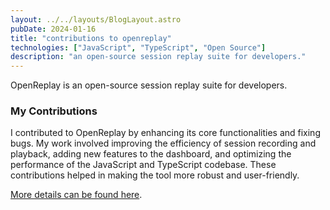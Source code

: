 ```yaml
---
layout: ../../layouts/BlogLayout.astro
pubDate: 2024-01-16
title: "contributions to openreplay"
technologies: ["JavaScript", "TypeScript", "Open Source"]
description: "an open-source session replay suite for developers."
---
```


OpenReplay is an open-source session replay suite for developers.

### My Contributions

I contributed to OpenReplay by enhancing its core functionalities and fixing bugs. My work involved improving the efficiency of session recording and playback, adding new features to the dashboard, and optimizing the performance of the JavaScript and TypeScript codebase. These contributions helped in making the tool more robust and user-friendly.

[More details can be found here](https://github.com/openreplay/openreplay).
